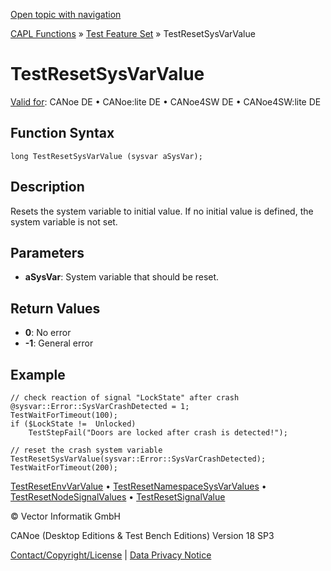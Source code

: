 [Open topic with navigation](../../../../../CANoeDEFamily.htm#Topics/CAPLFunctions/Test/Functions/CAPLfunctionTestResetSysVarValue.md)

[CAPL Functions](../../CAPLfunctions.md) » [Test Feature Set](../CAPLfunctionsTFSOverview.md) » TestResetSysVarValue

# TestResetSysVarValue

[Valid for](../../../Shared/FeatureAvailability.md): CANoe DE • CANoe:lite DE • CANoe4SW DE • CANoe4SW:lite DE

## Function Syntax

```plaintext
long TestResetSysVarValue (sysvar aSysVar);
```

## Description

Resets the system variable to initial value. If no initial value is defined, the system variable is not set.

## Parameters

- **aSysVar**: System variable that should be reset.

## Return Values

- **0**: No error
- **-1**: General error

## Example

```plaintext
// check reaction of signal "LockState" after crash
@sysvar::Error::SysVarCrashDetected = 1;
TestWaitForTimeout(100);
if ($LockState !=  Unlocked)
    TestStepFail("Doors are locked after crash is detected!");

// reset the crash system variable
TestResetSysVarValue(sysvar::Error::SysVarCrashDetected);
TestWaitForTimeout(200);
```

[TestResetEnvVarValue](CAPLfunctionTestResetEnvVarValue.md) • [TestResetNamespaceSysVarValues](CAPLfunctionTestResetNamespaceSysVarValues.md) • [TestResetNodeSignalValues](CAPLfunctionTestResetNodeSignalValues.md) • [TestResetSignalValue](CAPLfunctionTestResetSignalValue.md)

© Vector Informatik GmbH

CANoe (Desktop Editions & Test Bench Editions) Version 18 SP3

[Contact/Copyright/License](../../../Shared/ContactCopyrightLicense.md) | [Data Privacy Notice](https://www.vector.com/int/en/company/get-info/privacy-policy/)